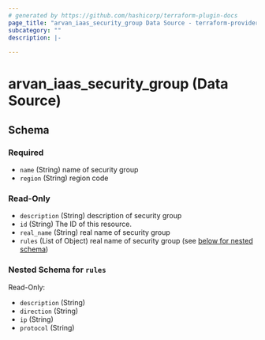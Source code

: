 ```yaml
---
# generated by https://github.com/hashicorp/terraform-plugin-docs
page_title: "arvan_iaas_security_group Data Source - terraform-provider-arvan"
subcategory: ""
description: |-
  
---
```


# arvan_iaas_security_group (Data Source)





<!-- schema generated by tfplugindocs -->
## Schema

### Required

- `name` (String) name of security group
- `region` (String) region code

### Read-Only

- `description` (String) description of security group
- `id` (String) The ID of this resource.
- `real_name` (String) real name of security group
- `rules` (List of Object) real name of security group (see [below for nested schema](#nestedatt--rules))

<a id="nestedatt--rules"></a>
### Nested Schema for `rules`

Read-Only:

- `description` (String)
- `direction` (String)
- `ip` (String)
- `protocol` (String)


